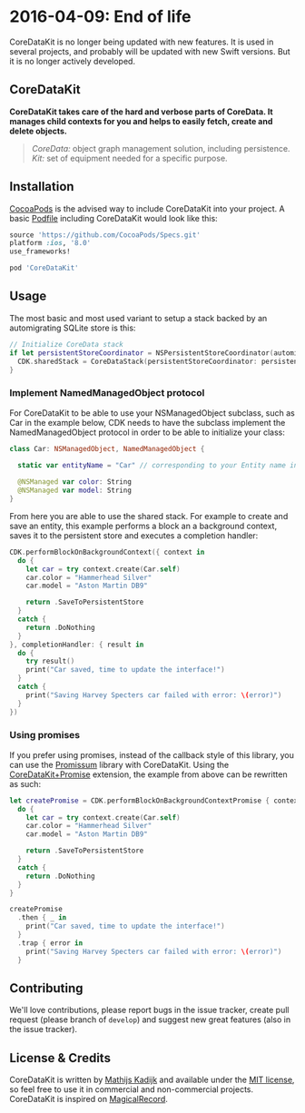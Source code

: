 # 2016-04-09: End of life

CoreDataKit is no longer being updated with new features. It is used in several projects, and probably will be updated with new Swift versions. But it is no longer actively developed.

## CoreDataKit

**CoreDataKit takes care of the hard and verbose parts of CoreData. It manages child contexts for you and helps to easily fetch, create and delete objects.**

> *CoreData:* object graph management solution, including persistence. *Kit:* set of equipment needed for a specific purpose.

## Installation

[CocoaPods](http://cocoapods.org) is the advised way to include CoreDataKit into your project. A basic [Podfile](http://cocoapods.org/#get_started) including CoreDataKit would look like this:

```ruby
source 'https://github.com/CocoaPods/Specs.git'
platform :ios, '8.0'
use_frameworks!

pod 'CoreDataKit'
```

## Usage

The most basic and most used variant to setup a stack backed by an automigrating SQLite store is this:
```swift
// Initialize CoreData stack
if let persistentStoreCoordinator = NSPersistentStoreCoordinator(automigrating: true) {
  CDK.sharedStack = CoreDataStack(persistentStoreCoordinator: persistentStoreCoordinator)
}
```

### Implement NamedManagedObject protocol

For CoreDataKit to be able to use your NSManagedObject subclass, such as Car in the example below, CDK needs to have the subclass implement the NamedManagedObject protocol in order to be able to initialize your class:

```swift
class Car: NSManagedObject, NamedManagedObject {

  static var entityName = "Car" // corresponding to your Entity name in your xcdatamodeld
  
  @NSManaged var color: String
  @NSManaged var model: String
}

```

From here you are able to use the shared stack. For example to create and save an entity, this example performs a block an a background context, saves it to the persistent store and executes a completion handler:
```swift
CDK.performBlockOnBackgroundContext({ context in
  do {
    let car = try context.create(Car.self)
    car.color = "Hammerhead Silver"
    car.model = "Aston Martin DB9"

    return .SaveToPersistentStore
  }
  catch {
    return .DoNothing
  }
}, completionHandler: { result in
  do {
    try result()
    print("Car saved, time to update the interface!")
  }
  catch {
    print("Saving Harvey Specters car failed with error: \(error)")
  }
})
```

### Using promises

If you prefer using promises, instead of the callback style of this library, you can use the  [Promissum](https://github.com/tomlokhorst/Promissum) library with CoreDataKit. Using the [CoreDataKit+Promise](https://github.com/tomlokhorst/Promissum/blob/develop/extensions/PromissumExtensions/CoreDataKit%2BPromise.swift) extension, the example from above can be rewritten as such:
```swift
let createPromise = CDK.performBlockOnBackgroundContextPromise { context in
  do {
    let car = try context.create(Car.self)
    car.color = "Hammerhead Silver"
    car.model = "Aston Martin DB9"

    return .SaveToPersistentStore
  }
  catch {
    return .DoNothing
  }
}

createPromise
  .then { _ in
    print("Car saved, time to update the interface!")
  }
  .trap { error in
    print("Saving Harvey Specters car failed with error: \(error)")
  }
```

## Contributing

We'll love contributions, please report bugs in the issue tracker, create pull request (please branch of `develop`) and suggest new great features (also in the issue tracker).

## License & Credits

CoreDataKit is written by [Mathijs Kadijk](https://github.com/mac-cain13) and available under the [MIT license](LICENSE), so feel free to use it in commercial and non-commercial projects. CoreDataKit is inspired on [MagicalRecord](https://github.com/magicalpanda/MagicalRecord).
